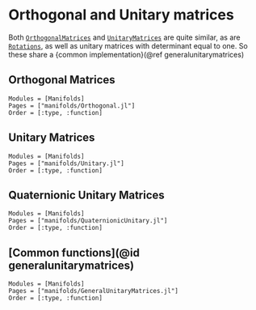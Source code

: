 # Orthogonal and Unitary matrices

Both [`OrthogonalMatrices`](@ref) and [`UnitaryMatrices`](@ref) are quite similar, as are [`Rotations`](@ref), as well as unitary matrices with determinant equal to one. So these share a {common implementation}(@ref generalunitarymatrices)

## Orthogonal Matrices

```@autodocs
Modules = [Manifolds]
Pages = ["manifolds/Orthogonal.jl"]
Order = [:type, :function]
```

## Unitary Matrices

```@autodocs
Modules = [Manifolds]
Pages = ["manifolds/Unitary.jl"]
Order = [:type, :function]
```

## Quaternionic Unitary Matrices

```@autodocs
Modules = [Manifolds]
Pages = ["manifolds/QuaternionicUnitary.jl"]
Order = [:type, :function]
```

## [Common functions](@id generalunitarymatrices)

```@autodocs
Modules = [Manifolds]
Pages = ["manifolds/GeneralUnitaryMatrices.jl"]
Order = [:type, :function]
```
